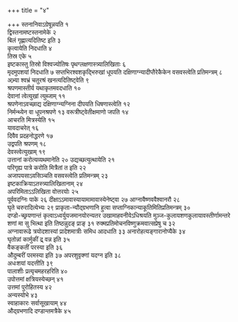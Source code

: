 +++
title = "४"

+++
स्तनानिवाऽग्रेषून्नयति १  
द्विस्तनामष्टस्तनामेके २  
बिलं गृह्णात्यदितिष्ट
इति ३  
कृत्वायेति निदधाति ४  
तिस्र एके ५  
इष्टकास्तु तिस्रो विश्वज्योतिषः
पृथग्लक्षणास्त्र्यालिखिताः ६  
मृदमुपशयां निदधाति ७
सप्तभिरश्वशकृद्भिरुखां धूपयति
दक्षिणाग्न्यादीप्तैरेकैकेन वसवस्त्वेति प्रतिमन्त्रम् ८  
अभ्र्या
श्वभ्रं चतुरश्रं खनत्यदितिष्ट्वेति ९  
श्रपणमास्तीर्य
यथाकृतमवदधाति १०  
देवानां त्वेत्युखां
त्युब्जाम् ११  
श्रपणेनाऽवच्छाद्य दक्षिणाग्न्यग्निना
दीपयति धिषणास्त्वेति १२  
निर्मन्थ्येन वा धूपनश्रपणे १३
वरूत्रीष्ट्वेतीक्षमाणो जपति १४  
आचरति
मित्रस्येति १५  
यावदाचरेत् १६  
दिवैव प्रदहनोद्धरणे १७  
उद्वपति
श्रपणम् १८  
देवस्त्वेत्युखाम् १९  
उत्तानां करोत्यव्यथमानेति २०
उद्यच्छत्युत्थायेति २१  
परिगृह्य पात्रे करोति
मित्रैतां त इति २२  
अजापयसाऽवसिञ्चति वसवस्त्वेति
प्रतिमन्त्रम् २३  
इष्टकाक्रियाऽतस्त्र्यालिखितानाम्
२४  
अपरिमिताऽऽलिखिता वोत्तरयोः २५  
पूर्ववदग्निः पाके २६
दीक्षाऽऽमावास्यायामामावास्येनेष्ट्वा २७
आग्नावैष्णववैश्वानरौ २८  
घृते चरुरादित्येभ्यः २९
प्राकृता-न्यौद्ग्रभणानि हुत्वा
सप्ताग्निकान्याकूतिमितिप्रतिमन्त्रम् ३०  
दण्डो-च्छ्रयणान्तं
कृत्वाऽध्वर्युयजमानयोरन्यतर उखामाहवनीयेऽधिश्रयति
मुञ्ज-कुलायशणकुलायावस्तीर्णामन्तरे
शणां मा सु भित्था इति तिष्ठन्नुदङ् प्राङ् ३१
रुक्मप्रतिमोचनविष्णुक्रमवात्सप्रेषु
च ३२  
अग्नावारूढे त्रयोदशास्यां प्रादेशमात्रीः समिध आदधाति ३३
अनारोहत्यङ्गारानोप्यैके ३४  
घृतोन्नां कार्मुकीं
द्र् वन्न इति ३५  
वैकङ्कतीं परस्या इति ३६  
औदुम्बरीं परमस्या इति ३७
अपरशुवृक्णां यदग्न इति ३८  
अधःशयां यदत्तीति ३९  
पालाशीः
प्रत्यृचमहरहरिति ४०  
उपोत्तमां
क्षत्रियस्येच्छन् ४१  
उत्तमां
पुरोहितस्य ४२  
अन्यस्योभे ४३  
स्वाहाकारः सर्वासूखायाम्
४४  
औद्ग्रभणादि दण्डान्तमत्रैके ४५  

